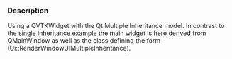 ### Description

Using a QVTKWidget with the Qt Multiple Inheritance model. In contrast to the single inheritance example the main widget is here derived from QMainWindow as well as the class defining the form (Ui::RenderWindowUIMultipleInheritance).
